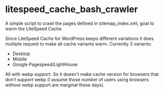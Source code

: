 # litespeed_cache_bash_crawler
A simple script to crawl the pages defined in sitemap_index.xml, goal to warm the LiteSpeed Cache.

Since LiteSpeed Cache for WordPress keeps different variations it does multiple request to make
all cache variants warm. Currently 3 variants:
* Desktop
* Mobile
* Google Pagespeed/LightHouse

All with webp support. So it doesn't make cache version for browsers that don't support webp
(I assume those number of users using browsers without webp support are marginal these days).

